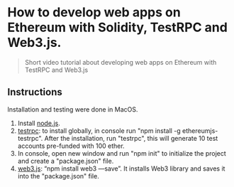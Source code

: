 # How to develop web apps on Ethereum with Solidity, TestRPC and Web3.js.

> Short video tutorial about developing web apps on Ethereum with TestRPC and Web3.js

## Instructions
Installation and testing were done in MacOS.
1. Install [node.js](http://nodejs.org/).
2. [testrpc](https://github.com/ethereumjs/testrpc): to install globally, in console run "npm install -g ethereumjs-testrpc". After the installation, run "testrpc", this will generate 10 test accounts pre-funded with 100 ether. 
3. In console, open new window and run "npm init" to initialize the project and create a "package.json" file. 
4. [web3.js](https://github.com/ethereum/web3.js/): “npm install web3 —save”. It installs Web3 library and saves it into the "package.json" file.
